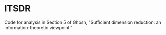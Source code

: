 # ITSDR
Code for analysis in Section 5 of Ghosh, "Sufficient dimension reduction: an information-theoretic viewpoint."
